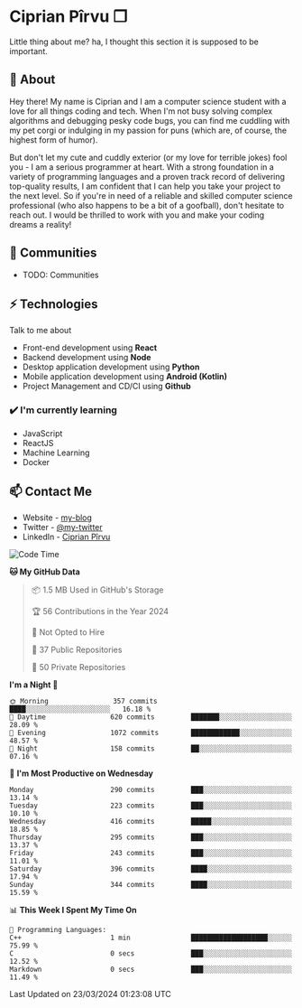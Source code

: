 # Ciprian Pîrvu ❐

Little thing about me? ha, I thought this section it is supposed to be important.

## 🧐 About

Hey there! My name is Ciprian and I am a computer science student with a love for all things coding and tech. When I'm not busy solving complex algorithms and debugging pesky code bugs, you can find me cuddling with my pet corgi or indulging in my passion for puns (which are, of course, the highest form of humor).

But don't let my cute and cuddly exterior (or my love for terrible jokes) fool you - I am a serious programmer at heart. With a strong foundation in a variety of programming languages and a proven track record of delivering top-quality results, I am confident that I can help you take your project to the next level. So if you're in need of a reliable and skilled computer science professional (who also happens to be a bit of a goofball), don't hesitate to reach out. I would be thrilled to work with you and make your coding dreams a reality!

## 👯 Communities

-   TODO: Communities

## ⚡ Technologies

Talk to me about

-   Front-end development using **React**
-   Backend development using **Node**
-   Desktop application development using **Python**
-   Mobile application development using **Android (Kotlin)**
-   Project Management and CD/CI using **Github**

### ✔️ I'm currently learning

-   JavaScript
-   ReactJS
-   Machine Learning
-   Docker

## 📫 Contact Me

-   Website - [my-blog]()
-   Twitter - [@my-twitter]()
-   LinkedIn - [Ciprian Pîrvu](https://www.linkedin.com/in/p%C3%AErvu-ciprian-cristian-4415991b1/)

<!--START_SECTION:waka-->
![Code Time](http://img.shields.io/badge/Code%20Time-1%2C970%20hrs%204%20mins-blue)

**🐱 My GitHub Data** 

> 📦 1.5 MB Used in GitHub's Storage 
 > 
> 🏆 56 Contributions in the Year 2024
 > 
> 🚫 Not Opted to Hire
 > 
> 📜 37 Public Repositories 
 > 
> 🔑 50 Private Repositories 
 > 
**I'm a Night 🦉** 

```text
🌞 Morning                357 commits         ████░░░░░░░░░░░░░░░░░░░░░   16.18 % 
🌆 Daytime                620 commits         ███████░░░░░░░░░░░░░░░░░░   28.09 % 
🌃 Evening                1072 commits        ████████████░░░░░░░░░░░░░   48.57 % 
🌙 Night                  158 commits         ██░░░░░░░░░░░░░░░░░░░░░░░   07.16 % 
```
📅 **I'm Most Productive on Wednesday** 

```text
Monday                   290 commits         ███░░░░░░░░░░░░░░░░░░░░░░   13.14 % 
Tuesday                  223 commits         ███░░░░░░░░░░░░░░░░░░░░░░   10.10 % 
Wednesday                416 commits         █████░░░░░░░░░░░░░░░░░░░░   18.85 % 
Thursday                 295 commits         ███░░░░░░░░░░░░░░░░░░░░░░   13.37 % 
Friday                   243 commits         ███░░░░░░░░░░░░░░░░░░░░░░   11.01 % 
Saturday                 396 commits         ████░░░░░░░░░░░░░░░░░░░░░   17.94 % 
Sunday                   344 commits         ████░░░░░░░░░░░░░░░░░░░░░   15.59 % 
```


📊 **This Week I Spent My Time On** 

```text
💬 Programming Languages: 
C++                      1 min               ███████████████████░░░░░░   75.99 % 
C                        0 secs              ███░░░░░░░░░░░░░░░░░░░░░░   12.52 % 
Markdown                 0 secs              ███░░░░░░░░░░░░░░░░░░░░░░   11.49 % 
```


 Last Updated on 23/03/2024 01:23:08 UTC
<!--END_SECTION:waka-->
